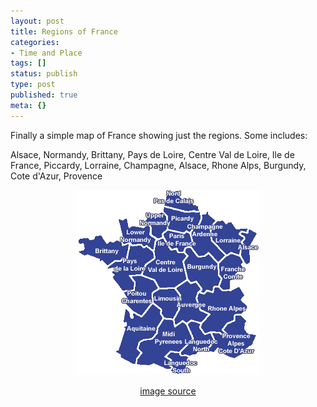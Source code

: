 ```yaml
---
layout: post
title: Regions of France
categories:
- Time and Place
tags: []
status: publish
type: post
published: true
meta: {}
---
```

Finally a simple map of France showing just the regions. Some includes:

Alsace, Normandy, Brittany, Pays de Loire, Centre Val de Loire, Ile de France, Piccardy, Lorraine, Champagne, Alsace, Rhone Alps, Burgundy, Cote d'Azur, Provence
<p align="center"><img src="/img/france_regions.gif" /></p>
<p align="center"><a href="http://www.frenchpropertylinks.com/pbspics/CONTPHOTO_overviewNumber2NEW1.gif">image source</a></p>
